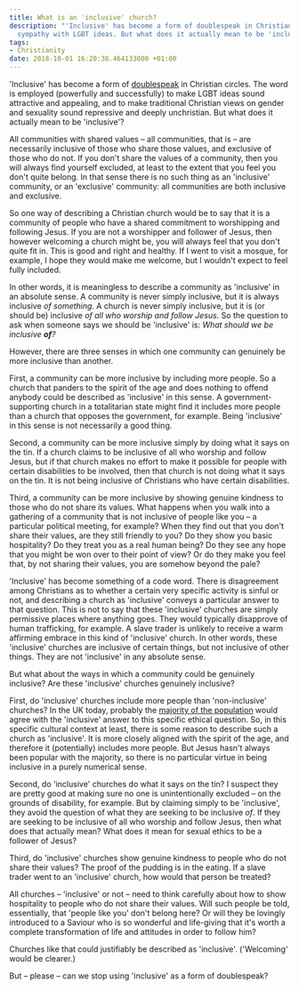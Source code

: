 ```yaml
---
title: What is an 'inclusive' church?
description: "'Inclusive' has become a form of doublespeak in Christian circles, signalling
  sympathy with LGBT ideas. But what does it actually mean to be 'inclusive'?"
tags:
- Christianity
date: 2018-10-01 16:20:38.464133000 +01:00
---
```

'Inclusive' has become a form of [doublespeak](https://en.wikipedia.org/wiki/Doublespeak) in Christian circles. The word is employed (powerfully and successfully) to make LGBT ideas sound attractive and appealing, and to make traditional Christian views on gender and sexuality sound repressive and deeply unchristian. But what does it actually mean to be 'inclusive'?

All communities with shared values &ndash; all communities, that is &ndash; are necessarily inclusive of those who share those values, and exclusive of those who do not. If you don't share the values of a community, then you will always find yourself excluded, at least to the extent that you feel you don't quite belong. In that sense there is no such thing as an 'inclusive' community, or an 'exclusive' community: all communities are both inclusive and exclusive.

So one way of describing a Christian church would be to say that it is a community of people who have a shared commitment to worshipping and following Jesus. If you are not a worshipper and follower of Jesus, then however welcoming a church might be, you will always feel that you don't quite fit in. This is good and right and healthy. If I went to visit a mosque, for example, I hope they would make me welcome, but I wouldn't expect to feel fully included.

In other words, it is meaningless to describe a community as 'inclusive' in an absolute sense. A community is never simply inclusive, but it is always inclusive _of something_. A church is never simply inclusive, but it is (or should be) inclusive _of all who worship and follow Jesus_. So the question to ask when someone says we should be 'inclusive' is: _What should we be inclusive **of**?_

However, there are three senses in which one community can genuinely be more inclusive than another.

First, a community can be more inclusive by including more people. So a church that panders to the spirit of the age and does nothing to offend anybody could be described as 'inclusive' in this sense. A government-supporting church in a totalitarian state might find it includes more people than a church that opposes the government, for example. Being 'inclusive' in this sense is not necessarily a good thing.

Second, a community can be more inclusive simply by doing what it says on the tin. If a church claims to be inclusive of all who worship and follow Jesus, but if that church makes no effort to make it possible for people with certain disabilities to be involved, then that church is not doing what it says on the tin. It is not being inclusive of Christians who have certain disabilities.

Third, a community can be more inclusive by showing genuine kindness to those who do not share its values. What happens when you walk into a gathering of a community that is not inclusive of people like you &ndash; a particular political meeting, for example? When they find out that you don't share their values, are they still friendly to you? Do they show you basic hospitality? Do they treat you as a real human being? Do they see any hope that you might be won over to their point of view? Or do they make you feel that, by not sharing their values, you are somehow beyond the pale?

'Inclusive' has become something of a code word. There is disagreement among Christians as to whether a certain very specific activity is sinful or not, and describing a church as 'inclusive' conveys a particular answer to that question. This is not to say that these 'inclusive' churches are simply permissive places where anything goes. They would typically disapprove of human trafficking, for example. A slave trader is unlikely to receive a warm affirming embrace in this kind of 'inclusive' church. In other words, these 'inclusive' churches are inclusive of certain things, but not inclusive of other things. They are not 'inclusive' in any absolute sense.

But what about the ways in which a community could be genuinely inclusive? Are these 'inclusive' churches genuinely inclusive?

First, do 'inclusive' churches include more people than 'non-inclusive' churches? In the UK today, probably the [majority of the population](http://www.bsa.natcen.ac.uk/latest-report/british-social-attitudes-30/personal-relationships/homosexuality.aspx) would agree with the 'inclusive' answer to this specific ethical question. So, in this specific cultural context at least, there is some reason to describe such a church as 'inclusive'. It is more closely aligned with the spirit of the age, and therefore it (potentially) includes more people. But Jesus hasn't always been popular with the majority, so there is no particular virtue in being inclusive in a purely numerical sense.

Second, do 'inclusive' churches do what it says on the tin? I suspect they are pretty good at making sure no one is unintentionally excluded &ndash; on the grounds of disability, for example. But by claiming simply to be 'inclusive', they avoid the question of what they are seeking to be inclusive _of_. If they are seeking to be inclusive of all who worship and follow Jesus, then what does that actually mean? What does it mean for sexual ethics to be a follower of Jesus?

Third, do 'inclusive' churches show genuine kindness to people who do not share their values? The proof of the pudding is in the eating. If a slave trader went to an 'inclusive' church, how would that person be treated?

All churches &ndash; 'inclusive' or not &ndash; need to think carefully about how to show hospitality to people who do not share their values. Will such people be told, essentially, that 'people like you' don't belong here? Or will they be lovingly introduced to a Saviour who is so wonderful and life-giving that it's worth a complete transformation of life and attitudes in order to follow him?

Churches like that could justifiably be described as 'inclusive'. ('Welcoming' would be clearer.)

But &ndash; please &ndash; can we stop using 'inclusive' as a form of doublespeak?
